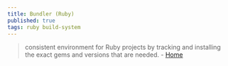 ```yaml
---
title: Bundler (Ruby)
published: true
tags: ruby build-system
---
```

>  consistent environment for Ruby projects by tracking and installing the exact gems and versions that are needed. - [Home](https://bundler.io/)
